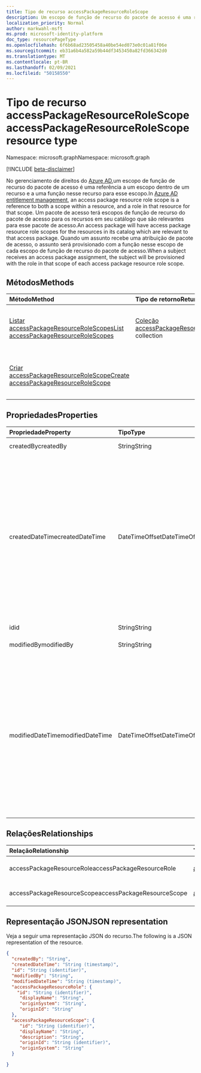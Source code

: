 ```yaml
---
title: Tipo de recurso accessPackageResourceRoleScope
description: Um escopo de função de recurso do pacote de acesso é uma referência a um escopo dentro de um recurso e a uma função nesse recurso.
localization_priority: Normal
author: markwahl-msft
ms.prod: microsoft-identity-platform
doc_type: resourcePageType
ms.openlocfilehash: 6f6b68ad23505458a40be54ed073e0c01a81f06e
ms.sourcegitcommit: eb31a6b4a582a59b44df3453450a82fd366342d0
ms.translationtype: MT
ms.contentlocale: pt-BR
ms.lasthandoff: 02/09/2021
ms.locfileid: "50158550"
---
```

# <a name="accesspackageresourcerolescope-resource-type"></a><span data-ttu-id="e3a21-103">Tipo de recurso accessPackageResourceRoleScope</span><span class="sxs-lookup"><span data-stu-id="e3a21-103">accessPackageResourceRoleScope resource type</span></span>

<span data-ttu-id="e3a21-104">Namespace: microsoft.graph</span><span class="sxs-lookup"><span data-stu-id="e3a21-104">Namespace: microsoft.graph</span></span>

[!INCLUDE [beta-disclaimer](../../includes/beta-disclaimer.md)]

<span data-ttu-id="e3a21-105">No gerenciamento de direitos do [Azure AD,](entitlementmanagement-root.md)um escopo de função de recurso do pacote de acesso é uma referência a um escopo dentro de um recurso e a uma função nesse recurso para esse escopo.</span><span class="sxs-lookup"><span data-stu-id="e3a21-105">In [Azure AD entitlement management](entitlementmanagement-root.md), an access package resource role scope is a reference to both a scope within a resource, and a role in that resource for that scope.</span></span>  <span data-ttu-id="e3a21-106">Um pacote de acesso terá escopos de função de recurso do pacote de acesso para os recursos em seu catálogo que são relevantes para esse pacote de acesso.</span><span class="sxs-lookup"><span data-stu-id="e3a21-106">An access package will have access package resource role scopes for the resources in its catalog which are relevant to that access package.</span></span>  <span data-ttu-id="e3a21-107">Quando um assunto recebe uma atribuição de pacote de acesso, o assunto será provisionado com a função nesse escopo de cada escopo de função de recurso do pacote de acesso.</span><span class="sxs-lookup"><span data-stu-id="e3a21-107">When a subject receives an access package assignment, the subject will be provisioned with the role in that scope of each access package resource role scope.</span></span>

## <a name="methods"></a><span data-ttu-id="e3a21-108">Métodos</span><span class="sxs-lookup"><span data-stu-id="e3a21-108">Methods</span></span>

| <span data-ttu-id="e3a21-109">Método</span><span class="sxs-lookup"><span data-stu-id="e3a21-109">Method</span></span>       | <span data-ttu-id="e3a21-110">Tipo de retorno</span><span class="sxs-lookup"><span data-stu-id="e3a21-110">Return Type</span></span> | <span data-ttu-id="e3a21-111">Descrição</span><span class="sxs-lookup"><span data-stu-id="e3a21-111">Description</span></span> |
|:-------------|:------------|:------------|
| [<span data-ttu-id="e3a21-112">Listar accessPackageResourceRoleScopes</span><span class="sxs-lookup"><span data-stu-id="e3a21-112">List accessPackageResourceRoleScopes</span></span>](../api/accesspackage-list-accesspackageresourcerolescopes.md) | <span data-ttu-id="e3a21-113">[Coleção accessPackageResourceRoleScope](accesspackageresourcerolescope.md)</span><span class="sxs-lookup"><span data-stu-id="e3a21-113">[accessPackageResourceRoleScope](accesspackageresourcerolescope.md) collection</span></span> | <span data-ttu-id="e3a21-114">Recupere uma lista de **objetos accessPackageResourceRoleScope** para um pacote de acesso.</span><span class="sxs-lookup"><span data-stu-id="e3a21-114">Retrieve a list of **accessPackageResourceRoleScope** objects for an access package.</span></span> |
| [<span data-ttu-id="e3a21-115">Criar accessPackageResourceRoleScope</span><span class="sxs-lookup"><span data-stu-id="e3a21-115">Create accessPackageResourceRoleScope</span></span>](../api/accesspackage-post-accesspackageresourcerolescopes.md) | | <span data-ttu-id="e3a21-116">Crie um novo **objeto accessPackageResourceRoleScope** para um pacote de acesso.</span><span class="sxs-lookup"><span data-stu-id="e3a21-116">Create a new **accessPackageResourceRoleScope** object for an access package.</span></span> |

## <a name="properties"></a><span data-ttu-id="e3a21-117">Propriedades</span><span class="sxs-lookup"><span data-stu-id="e3a21-117">Properties</span></span>

| <span data-ttu-id="e3a21-118">Propriedade</span><span class="sxs-lookup"><span data-stu-id="e3a21-118">Property</span></span>     | <span data-ttu-id="e3a21-119">Tipo</span><span class="sxs-lookup"><span data-stu-id="e3a21-119">Type</span></span>        | <span data-ttu-id="e3a21-120">Descrição</span><span class="sxs-lookup"><span data-stu-id="e3a21-120">Description</span></span> |
|:-------------|:------------|:------------|
|<span data-ttu-id="e3a21-121">createdBy</span><span class="sxs-lookup"><span data-stu-id="e3a21-121">createdBy</span></span>|<span data-ttu-id="e3a21-122">String</span><span class="sxs-lookup"><span data-stu-id="e3a21-122">String</span></span>|<span data-ttu-id="e3a21-123">Somente leitura.</span><span class="sxs-lookup"><span data-stu-id="e3a21-123">Read-only.</span></span>|
|<span data-ttu-id="e3a21-124">createdDateTime</span><span class="sxs-lookup"><span data-stu-id="e3a21-124">createdDateTime</span></span>|<span data-ttu-id="e3a21-125">DateTimeOffset</span><span class="sxs-lookup"><span data-stu-id="e3a21-125">DateTimeOffset</span></span>|<span data-ttu-id="e3a21-p102">O tipo Timestamp representa informações de data e hora usando o formato ISO 8601 e está sempre no horário UTC. Por exemplo, meia-noite em UTC no dia 1º de janeiro de 2014 teria esta aparência: `'2014-01-01T00:00:00Z'`</span><span class="sxs-lookup"><span data-stu-id="e3a21-p102">The Timestamp type represents date and time information using ISO 8601 format and is always in UTC time. For example, midnight UTC on Jan 1, 2014 would look like this: `'2014-01-01T00:00:00Z'`</span></span>|
|<span data-ttu-id="e3a21-128">id</span><span class="sxs-lookup"><span data-stu-id="e3a21-128">id</span></span>|<span data-ttu-id="e3a21-129">String</span><span class="sxs-lookup"><span data-stu-id="e3a21-129">String</span></span>| <span data-ttu-id="e3a21-130">Somente leitura.</span><span class="sxs-lookup"><span data-stu-id="e3a21-130">Read-only.</span></span>|
|<span data-ttu-id="e3a21-131">modifiedBy</span><span class="sxs-lookup"><span data-stu-id="e3a21-131">modifiedBy</span></span>|<span data-ttu-id="e3a21-132">String</span><span class="sxs-lookup"><span data-stu-id="e3a21-132">String</span></span>|<span data-ttu-id="e3a21-133">Somente leitura.</span><span class="sxs-lookup"><span data-stu-id="e3a21-133">Read-only.</span></span>|
|<span data-ttu-id="e3a21-134">modifiedDateTime</span><span class="sxs-lookup"><span data-stu-id="e3a21-134">modifiedDateTime</span></span>|<span data-ttu-id="e3a21-135">DateTimeOffset</span><span class="sxs-lookup"><span data-stu-id="e3a21-135">DateTimeOffset</span></span>|<span data-ttu-id="e3a21-p103">O tipo Timestamp representa informações de data e hora usando o formato ISO 8601 e está sempre no horário UTC. Por exemplo, meia-noite em UTC no dia 1º de janeiro de 2014 teria esta aparência: `'2014-01-01T00:00:00Z'`</span><span class="sxs-lookup"><span data-stu-id="e3a21-p103">The Timestamp type represents date and time information using ISO 8601 format and is always in UTC time. For example, midnight UTC on Jan 1, 2014 would look like this: `'2014-01-01T00:00:00Z'`</span></span>|

## <a name="relationships"></a><span data-ttu-id="e3a21-138">Relações</span><span class="sxs-lookup"><span data-stu-id="e3a21-138">Relationships</span></span>

| <span data-ttu-id="e3a21-139">Relação</span><span class="sxs-lookup"><span data-stu-id="e3a21-139">Relationship</span></span> | <span data-ttu-id="e3a21-140">Tipo</span><span class="sxs-lookup"><span data-stu-id="e3a21-140">Type</span></span>        | <span data-ttu-id="e3a21-141">Descrição</span><span class="sxs-lookup"><span data-stu-id="e3a21-141">Description</span></span> |
|:-------------|:------------|:------------|
|<span data-ttu-id="e3a21-142">accessPackageResourceRole</span><span class="sxs-lookup"><span data-stu-id="e3a21-142">accessPackageResourceRole</span></span>|[<span data-ttu-id="e3a21-143">accessPackageResourceRole</span><span class="sxs-lookup"><span data-stu-id="e3a21-143">accessPackageResourceRole</span></span>](accesspackageresourcerole.md)| <span data-ttu-id="e3a21-144">Somente leitura.</span><span class="sxs-lookup"><span data-stu-id="e3a21-144">Read-only.</span></span> <span data-ttu-id="e3a21-145">Anulável.</span><span class="sxs-lookup"><span data-stu-id="e3a21-145">Nullable.</span></span>|
|<span data-ttu-id="e3a21-146">accessPackageResourceScope</span><span class="sxs-lookup"><span data-stu-id="e3a21-146">accessPackageResourceScope</span></span>|[<span data-ttu-id="e3a21-147">accessPackageResourceScope</span><span class="sxs-lookup"><span data-stu-id="e3a21-147">accessPackageResourceScope</span></span>](accesspackageresourcescope.md)| <span data-ttu-id="e3a21-p105">Somente leitura. Anulável.</span><span class="sxs-lookup"><span data-stu-id="e3a21-p105">Read-only. Nullable.</span></span>|

## <a name="json-representation"></a><span data-ttu-id="e3a21-150">Representação JSON</span><span class="sxs-lookup"><span data-stu-id="e3a21-150">JSON representation</span></span>

<span data-ttu-id="e3a21-151">Veja a seguir uma representação JSON do recurso.</span><span class="sxs-lookup"><span data-stu-id="e3a21-151">The following is a JSON representation of the resource.</span></span>

<!-- {
  "blockType": "resource",
  "optionalProperties": [

  ],
  "@odata.type": "microsoft.graph.accessPackageResourceRoleScope",
  "keyProperty": "id"
}-->

```json
{
  "createdBy": "String",
  "createdDateTime": "String (timestamp)",
  "id": "String (identifier)",
  "modifiedBy": "String",
  "modifiedDateTime": "String (timestamp)",
  "accessPackageResourceRole": {
    "id": "String (identifier)",
     "displayName": "String",
     "originSystem": "String",
     "originId": "String"
  },
  "accessPackageResourceScope": {
     "id": "String (identifier)",
     "displayName": "String",
     "description": "String",
     "originId": "String (identifier)",
     "originSystem": "String"
  }

}
```

<!-- uuid: 16cd6b66-4b1a-43a1-adaf-3a886856ed98
2019-02-04 14:57:30 UTC -->
<!-- {
  "type": "#page.annotation",
  "description": "accessPackageResourceRoleScope resource",
  "keywords": "",
  "section": "documentation",
  "tocPath": ""
}-->


